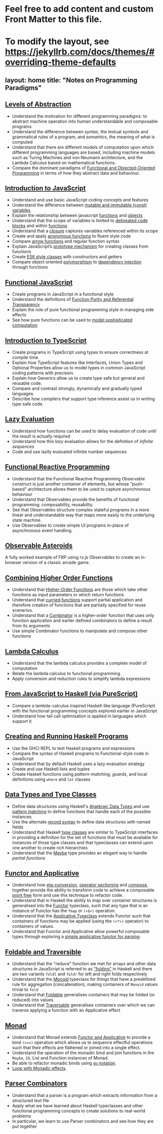 # Feel free to add content and custom Front Matter to this file.
# To modify the layout, see https://jekyllrb.com/docs/themes/#overriding-theme-defaults

layout: home
title: "Notes on Programming Paradigms"
---

## [Levels of Abstraction](/levelsofabstraction) 

- Understand the motivation for different programming paradigms: to abstract machine operation into human understandable and composable programs
- Understand the difference between *syntax*, the textual symbols and grammatical rules of a program, and *semantics*, the meaning of what is computed
- Understand that there are different models of computation upon which different programming languages are based, including machine models such as Turing Machines and von Neumann architecture, and the Lambda Calculus based on mathematical functions.
- Compare the dominant paradigms of [Functional and Objected-Oriented Programming](/levelsofabstraction/#alternative-abstractions) in terms of how they abstract data and behaviour.

## [Introduction to JavaScript](/javascript1)

- Understand and use basic JavaScript coding concepts and features
- Understand the difference between [mutable and immutable (const) variables](/javascript1#declaring-variables)
- Explain the relationship between javascript [functions](/javascript1#functions) and [objects](/javascript1#objects)
- Understand that the scope of variables is limited to [delineated code blocks](/javascript1#variable-scope) and within [functions](/javascript1#functions)
- Understand that a [closure](/javascript1#closures) captures variables referenced within its scope
- Create and apply [anonymous functions](/javascript1#anonymous-functions) to fluent style code
- Compare [arrow functions](/javascript1#arrow-functions) and regular function syntax
- Explain JavaScript’s [prototype mechanism](/javascript1#prototype-class-mechanism) for creating classes from functions
- Create [ES6 style classes](/javascript1#ecmascript-6-class-syntax) with constructors and getters
- Compare object oriented [polymorphism](/javascript1#polymorphism) to [dependency injection](/javascript1#dependency-injection) through functions

## [Functional JavaScript](/functionaljavascript)

* Create programs in JavaScript in a functional style
* Understand the definitions of [Function Purity and Referential Transparency](/functionaljavascript#function-purity-and-referential-transparency)
* Explain the role of pure functional programming style in managing side effects
* See how pure functions can be used to [model sophisticated computation](/functionaljavascript#computation-with-pure-functions)

## [Introduction to TypeScript](/typescript1)

- Create programs in TypeScript using types to ensure correctness at compile time.
- Explain how TypeScript features like Interfaces, Union Types and Optional Properties allow us to model types in common JavaScript coding patterns with precision.
- Explain how Generics allow us to create type safe but general and reusable code.
- Compare and contrast strongly, dynamically and gradually typed languages.
- Describe how compilers that support type inference assist us in writing type safe code.

## [Lazy Evaluation](/lazyevaluation)

- Understand how functions can be used to delay evaluation of code until the result is actually required
- Understand how this *lazy* evaluation allows for the definition of *infinite sequences*
- Code and use lazily evaluated infinite number sequences

## [Functional Reactive Programming](/functionalreactiveprogramming)

- Understand that the Functional Reactive Programming Observable construct is just another container of elements, but whose "push-based" architecture allows them to be used to capture asynchronous behaviour
- Understand that Observables provide the benefits of functional programming: composability, reusability.
- See that Observables structure complex stateful programs in a more linear and understandable way that maps more easily to the underlying state machine.
- Use Observables to create simple UI programs in-place of asynchronous event handling.

## [Observable Asteroids](/asteroids)

A fully worked example of FRP using rx.js Observables to create an in-browser version of a classic arcade game.

## [Combining Higher Order Functions](/higherorderfunctions)

- Understand that [Higher-Order Functions](/higherorderfunctions/#higher-order-functions) are those which take other functions as input parameters or which return functions
- Understand that [curried functions](/higherorderfunctions/#curried-functions) support partial application and therefore creation of functions that are partially specified for reuse scenarios.
- Understand that a [Combinator](/higherorderfunctions/#combinators) is a higher-order function that uses only function application and earlier defined combinators to define a result from its arguments
- Use simple Combinator functions to manipulate and compose other functions

## [Lambda Calculus](/lambdacalculus)

- Understand that the lambda calculus provides a complete model of computation
- Relate the lambda calculus to functional programming
- Apply conversion and reduction rules to simplify lambda expressions

## [From JavaScript to Haskell (via PureScript)](/purescript)

- Compare a lambda-calculus inspired Haskell-like language (PureScript) with the functional programming concepts explored earlier in JavaScript
- Understand how tail call optimisation is applied in languages which support it

## [Creating and Running Haskell Programs](/haskell1)

- Use the GHCi REPL to test Haskell programs and expressions
- Compare the syntax of Haskell programs to Functional-style code in JavaScript
- Understand that by default Haskell uses a lazy evaluation strategy
- Create and use Haskell lists and tuples
- Create Haskell functions using *pattern-matching*, *guards*, and local definitions using `where` and `let` clauses

## [Data Types and Type Classes](/haskell2)

- Define data structures using Haskell's [Algebraic Data Types](/haskell2#algebraic-data-types) and use [pattern matching](/haskell2#pattern-matching) to define functions that handle each of the possible instances
- Use the alternate [record syntax](/haskell2#record-syntax) to define data structures with named fields
- Understand that Haskell [type classes](/haskell2#typeclasses) are similar to TypeScript interfaces in providing a definition for the set of functions that must be available for instances of those type classes and that typeclasses can extend upon one another to create rich hierarchies
- Understand that the [Maybe](/haskell2#maybe) type provides an elegant way to handle *partial functions*

## [Functor and Applicative](/haskell3)

- Understand how [eta-conversion](/haskell3#eta-conversion), [operator sectioning](/haskell3#operator-sectioning) and [compose](/haskell3#compose), together provide the ability to transform code to achieve a composable [point free](/haskell3#point-free-code) form and use this technique to refactor code.
- Understand that in Haskell the ability to map over container structures is generalised into the [Functor](/haskell3#functor) typeclass, such that any type that is an instance of Functor has the `fmap` or `(<$>)` operation.
- Understand that the [Applicative Typeclass](/haskell3#applicative) extends Functor such that containers of functions may be applied (using the `(<*>)` operator) to containers of values.
- Understand that Functor and Applicative allow powerful composable types through exploring a [simple applicative functor for parsing](/haskell3#a-simple-applicative-functor-for-parsing).

## [Foldable and Traversible](/haskell4)

- Understand that the "reduce" function we met for arrays and other data structures in JavaScript is referred to as ["folding"](/haskell4/#folds) in Haskell and there are two variants `foldl` and `foldr` for left and right folds respectively
- Understand that the [Monoid](/haskell4#monoid) typeclass for things that have a predefined rule for aggregation (concatenation), making containers of `Monoid` values trivial to `fold`
- Understand that [Foldable](/haskell4#foldable) generalises containers that may be folded (or reduced) into values
- Understand that [Traversable](/haskell4#traversable) generalises containers over which we can traverse applying a function with an Applicative effect

## [Monad](/monad/)

- Understand that Monad extends [Functor and Applicative](/haskell3/) to provide a bind `(>>=)` operation which allows us to sequence effectful operations such that their effects are flattened or joined into a single effect.
- Understand the operation of the monadic bind and join functions in the `Maybe`, `IO`, List and Function instances of Monad.
- Be able to refactor monadic binds using [`do` notation](/monad/#do-notation).
- [Loop with Monadic effects](/monad/#looping-with-monadic-effects).

## [Parser Combinators](/parsercombinators/)

- Understand that a parser is a program which extracts information from a structured text file
- Apply what we have learned about Haskell typeclasses and other functional programming concepts to create solutions to real-world problems
- In particular, we learn to use Parser combinators and see how they are put together
